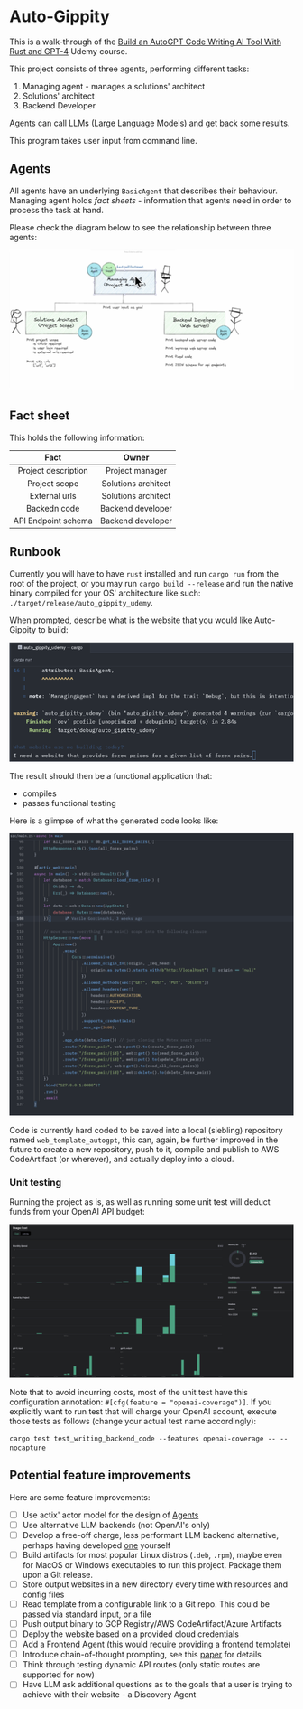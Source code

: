 # Auto-Gippity

This is a walk-through of the [Build an AutoGPT Code Writing AI Tool With Rust and GPT-4](https://www.udemy.com/course/autogpt-gpt4-code-writing-ai) Udemy course.

This project consists of three agents, performing different tasks:

1. Managing agent - manages a solutions' architect
2. Solutions' architect
3. Backend Developer

Agents can call LLMs (Large Language Models) and get back some results.

This program takes user input from command line.

## Agents

All agents have an underlying `BasicAgent` that describes their behaviour. Managing agent holds
_fact sheets_ - information that agents need in order to process the task at hand.

Please check the diagram below to see the relationship between three agents:

![Agents diagram](images/agents_relationship.png)

## Fact sheet

This holds the following information:

|        Fact         |        Owner        |
| :-----------------: | :-----------------: |
| Project description |   Project manager   |
|    Project scope    | Solutions architect |
|    External urls    | Solutions architect |
|    Backedn code     |  Backend developer  |
| API Endpoint schema |  Backend developer  |

## Runbook

Currently you will have to have `rust` installed and run `cargo run` from the root of the project, or
you may run `cargo build --release` and run the native binary compiled for your OS' architecture
like such: `./target/release/auto_gippity_udemy`.

When prompted, describe what is the website that you would like Auto-Gippity to build:

![prompt example](images/prompt_be_like.png)

The result should then be a functional application that:

- compiles
- passes functional testing

Here is a glimpse of what the generated code looks like:

![result](images/result.png)

Code is currently hard coded to be saved into a local (siebling) repository named `web_template_autogpt`,
this can, again, be further improved in the future to create a new repository, push to it, compile and
publish to AWS CodeArtifact (or wherever), and actually deploy into a cloud.

### Unit testing

Running the project as is, as well as running some unit test will deduct funds from your OpenAI API budget:

![budget](images/billing.png)

Note that to avoid incurring costs, most of the unit test have this configuration annotation: `#[cfg(feature = "openai-coverage")]`.
If you explicitly want to run test that will charge your OpenAI account, execute those tests as follows (change your actual test name accordingly):

```shell
cargo test test_writing_backend_code --features openai-coverage -- --nocapture
```

## Potential feature improvements

Here are some feature improvements:
- [ ] Use actix' actor model for the design of [Agents](https://actix.rs/docs/actix/actor/)
- [ ] Use alternative LLM backends (not OpenAI's only)
- [ ] Develop a free-off charge, less performant LLM backend alternative, perhaps having developed [one](https://www.amazon.ca/dp/1633437167) yourself
- [ ] Build artifacts for most popular Linux distros (`.deb`, `.rpm`), maybe even for MacOS or Windows executables to run this project. Package them upon a Git release.
- [ ] Store output websites in a new directory every time with resources and config files
- [ ] Read template from a configurable link to a Git repo. This could be passed via standard input, or a file
- [ ] Push output binary to GCP Registry/AWS CodeArtifact/Azure Artifacts
- [ ] Deploy the website based on a provided cloud credentials
- [ ] Add a Frontend Agent (this would require providing a frontend template)
- [ ] Introduce chain-of-thought prompting, see this [paper](https://arxiv.org/abs/2201.11903) for details
- [ ] Think through testing dynamic API routes (only static routes are supported for now)
- [ ] Have LLM ask additional questions as to the goals that a user is trying to achieve with their website - a Discovery Agent
